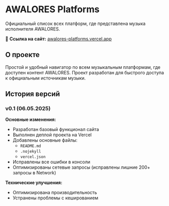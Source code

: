 # AWALORES Platforms

Официальный список всех платформ, где представлена музыка исполнителя AWALORES.

🔗 **Ссылка на сайт:** [awalores-platforms.vercel.app](https://awalores-platforms.vercel.app/)

## О проекте

Простой и удобный навигатор по всем музыкальным платформам, где доступен контент AWALORES. Проект разработан для быстрого доступа к официальным источникам музыки.

## История версий

### v0.1 (06.05.2025)

**Основные изменения:**
- Разработан базовый функционал сайта
- Выполнен деплой проекта на Vercel
- Добавлены основные файлы:
  - `README.md`
  - `.nojekyll`
  - `vercel.json`
- Исправлены все ошибки в консоли
- Оптимизированы сетевые запросы (исправлены лишние 200+ запросы в Network)

**Технические улучшения:**
- Оптимизирована производительность
- Устранены проблемы с кешированием
